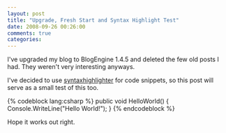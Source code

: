 ```yaml
---
layout: post
title: "Upgrade, Fresh Start and Syntax Highlight Test"
date: 2008-09-26 00:26:00
comments: true
categories: 
---
```


I've upgraded my blog to BlogEngine 1.4.5 and deleted the few old posts I had. They weren&#39;t very interesting anyways.

I've decided to use [syntaxhighlighter](http://code.google.com/p/syntaxhighlighter/) for code snippets, so this post will serve as a small test of this too.

{% codeblock lang:csharp %}
public void HelloWorld()
{
  Console.WriteLine("Hello World!");
}
{% endcodeblock %}

Hope it works out right.
